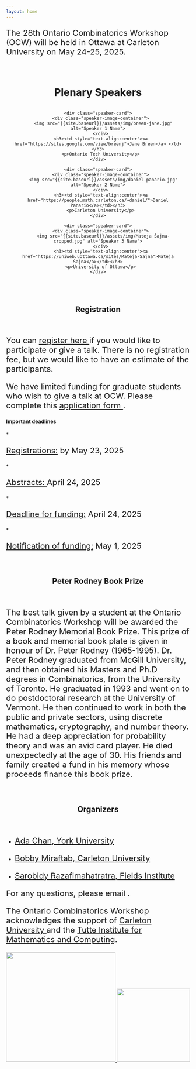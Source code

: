 ```yaml
---
layout: home
---
```



<style>
.speaker-section {
  padding: 20px;
  text-align: center;
}

.speaker-grid {
  display: grid;
  grid-template-columns: repeat(auto-fit, minmax(300px, 1fr)); /* increased minmax to 300px */
  gap: 20px;
  justify-content: center;
}

.speaker-card {
  border: 1px solid #ddd;
  padding: 15px;
  border-radius: 8px;
  box-shadow: 0 2px 4px rgba(0, 0, 0, 0.1);
}

.speaker-image-container {
  width: 250px; /* Increased width */
  height: 250px; /* Increased height */
  overflow: hidden;
  border-radius: 30%;
  margin: 0 auto 10px;
}

.speaker-image-container img {
  width: 100%;
  height: 100%;
  object-fit: cover;
}

.speaker-card h3 {
  margin-bottom: 5px;
}

.speaker-card p {
  margin-bottom: 10px;
}

p {
  font-size: 22px; /* Example for paragraphs, slightly smaller than body */
}
</style>


<p> The 28th Ontario Combinatorics Workshop (OCW) will be held in Ottawa at Carleton University on May 24-25, 2025.</p>


<div class="speaker-section">
  <h1>Plenary Speakers</h1>
  <div class="speaker-grid">

    <div class="speaker-card">
      <div class="speaker-image-container">
        <img src="{{site.baseurl}}/assets/img/breen-jane.jpg" alt="Speaker 1 Name">
      </div>
      <h3><td style="text-align:center"><a href="https://sites.google.com/view/breenj">Jane Breen</a> </td></h3>
      <p>Ontario Tech University</p>
    </div>

    <div class="speaker-card">
      <div class="speaker-image-container">
        <img src="{{site.baseurl}}/assets/img/daniel-panario.jpg" alt="Speaker 2 Name">
      </div>
      <h3><td style="text-align:center"><a href="https://people.math.carleton.ca/~daniel/">Daniel Panario</a></td></h3>
      <p>Carleton University</p>
    </div>

    <div class="speaker-card">
      <div class="speaker-image-container">
        <img src="{{site.baseurl}}/assets/img/Mateja Šajna-cropped.jpg" alt="Speaker 3 Name">
      </div>
      <h3><td style="text-align:center"><a href="https://uniweb.uottawa.ca/sites/Mateja-Sajna">Mateja Šajna</a></td></h3>
      <p>University of Ottawa</p>
    </div>

  </div>
</div>

<div class="speaker-section">
  <h2> Registration</h2>
  </div>

  <p> You can <a href="https://docs.google.com/forms/d/e/1FAIpQLSeeTSN2G8C-0Q42ufeJuGJp51xJluVrDezwybUhf5V0Irm4lg/viewform?usp=header"> register here </a> if you would like to participate or give a talk. There is no registration fee, but we would like to have an estimate of the participants. </p>

  <p> We have limited funding for graduate students who wish to give a talk at OCW. Please complete this <a href="https://docs.google.com/forms/d/e/1FAIpQLSfMA5p78HpM7GJnNHksmeJEwhELyTJZgeXycPSldntbHEOjpA/viewform?usp=header"> application form </a>. </p>

<h4> Important deadlines </h4>
* <p>  <u> Registrations:</u> by May 23, 2025</p>
* <p>  <u> Abstracts: </u>  April 24, 2025</p>
* <p>  <u> Deadline for funding:</u> April 24, 2025</p>
* <p>  <u> Notification of funding:</u>  May 1, 2025</p>


<div class="speaker-section">
  <h2> Peter Rodney Book Prize</h2>
  </div>
  <p> The best talk given by a student at the Ontario Combinatorics Workshop will be awarded the Peter Rodney Memorial Book Prize. This prize of a book and memorial book plate is given in honour of Dr. Peter Rodney (1965-1995). Dr. Peter Rodney graduated from McGill University, and then obtained his Masters and Ph.D degrees in Combinatorics, from the University of Toronto. He graduated in 1993 and went on to do postdoctoral research at the University of Vermont. He then continued to work in both the public and private sectors, using discrete mathematics, cryptography, and number theory. He had a deep appreciation for probability theory and was an avid card player. He died unexpectedly at the age of 30. His friends and family created a fund in his memory whose proceeds finance this book prize.</p>

<div class="speaker-section">
  <h2>Organizers</h2>
</div>

* <p>  <a href="https://www.yorku.ca/ssachan/"> Ada Chan, York University </a> </p>
* <p>  <a href="https://www.bobby-miraftab.com/"> Bobby Miraftab, Carleton University </a> </p>
* <p>  <a href="https://sarobidyraz.com/"> Sarobidy Razafimahatratra, Fields Institute </a> </p>

For any questions, please email <a href="mailto:ssachan@yorku.ca"></a>.

The Ontario Combinatorics Workshop acknowledges the support of <a href="https://carleton.ca/math/"> Carleton University </a> and  the <a href = "https://www.cse-cst.gc.ca/en/mission/research-cse/tutte-institute-mathematics-computing"> Tutte Institute for Mathematics and Computing</a>.

<center> 
  <a href="https://carleton.ca/math/"><img src="{{site.baseurl}}/assets/img/Carleton.png" style="width: 300px; min-width: 300px;" > </a>
  <a href="https://www.cse-cst.gc.ca/en/mission/research-cse/tutte-institute-mathematics-computing"> <img src="{{site.baseurl}}/assets/img/Timc.png" style="width: 200px; min-width: 200px;" > </a>
</center> 